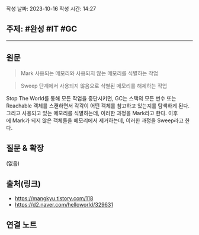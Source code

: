 작성 날짜: 2023-10-16
작성 시간: 14:27

## 주제: #완성  #IT #GC 

----
## 원문

> Mark
> 사용되는 메모리와 사용되지 않는 메모리를 식별하는 작업


> Sweep
> 단계에서 사용되지 않음으로 식별된 메모리를 해제하는 작업

Stop The World를 통해 모든 작업을 중단시키면, GC는 스택의 모든 변수 또는 Reachable 객체를 스캔하면서 각각이 어떤 객체를 참고하고 있는지를 탐색하게 된다. 그리고 사용되고 있는 메모리를 식별하는데, 이러한 과정을 Mark라고 한다. 이후에 Mark가 되지 않은 객체들을 메모리에서 제거하는데, 이러한 과정을 Sweep라고 한다.

## 질문 & 확장

(없음)

## 출처(링크)
- https://mangkyu.tistory.com/118
- https://d2.naver.com/helloworld/329631

## 연결 노트










